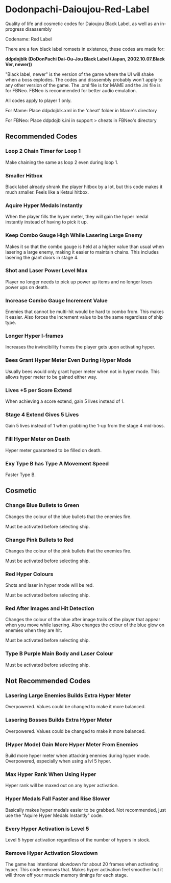 # Dodonpachi-Daioujou-Red-Label
Quality of life and cosmetic codes for Daioujou Black Label, as well as an in-progress disassembly

Codename: Red Label

There are a few black label romsets in existence, these codes are made for:

**ddpdojblk (DoDonPachi Dai-Ou-Jou Black Label (Japan, 2002.10.07.Black Ver, newer))**

"Black label, newer" is the version of the game where the UI will shake when a boss explodes. The codes and disssembly probably won't apply to any other version of the game. The .xml file is for MAME and the .ini file is for FBNeo. FBNeo is recommended for better audio emulation.

All codes apply to player 1 only.

For Mame: Place ddpdojblk.xml in the 'cheat' folder in Mame's directory

For FBNeo: Place ddpdojblk.ini in support > cheats in FBNeo's directory

## Recommended Codes
### Loop 2 Chain Timer for Loop 1
Make chaining the same as loop 2 even during loop 1.

### Smaller Hitbox
Black label already shrank the player hitbox by a lot, but this code makes it much smaller. Feels like a Ketsui hitbox.

### Aquire Hyper Medals Instantly
When the player fills the hyper meter, they will gain the hyper medal instantly instead of having to pick it up.

### Keep Combo Gauge High While Lasering Large Enemy
Makes it so that the combo gauge is held at a higher value than usual when lasering a large enemy, making it easier to maintain chains. This includes lasering the giant doors in stage 4.

### Shot and Laser Power Level Max
Player no longer needs to pick up power up items and no longer loses power ups on death.

### Increase Combo Gauge Increment Value
Enemies that cannot be multi-hit would be hard to combo from. This makes it easier.
Also forces the increment value to be the same regardless of ship type.

### Longer Hyper I-frames
Increases the invincibility frames the player gets upon activating hyper. 

### Bees Grant Hyper Meter Even During Hyper Mode
Usually bees would only grant hyper meter when not in hyper mode. This allows hyper meter to be gained either way.

### Lives +5 per Score Extend
When achieving a score extend, gain 5 lives instead of 1.

### Stage 4 Extend Gives 5 Lives
Gain 5 lives instead of 1 when grabbing the 1-up from the stage 4 mid-boss.

### Fill Hyper Meter on Death
Hyper meter guaranteed to be filled on death.

### Exy Type B has Type A Movement Speed
Faster Type B.

## Cosmetic

### Change Blue Bullets to Green
Changes the colour of the blue bullets that the enemies fire.

Must be activated before selecting ship.

### Change Pink Bullets to Red
Changes the colour of the pink bullets that the enemies fire.

Must be activated before selecting ship.

### Red Hyper Colours
Shots and laser in hyper mode will be red.

Must be activated before selecting ship.

### Red After Images and Hit Detection
Changes the colour of the blue after image trails of the player that appear when you move while lasering. Also changes the colour of the blue glow on enemies when they are hit.

Must be activated before selecting ship.

### Type B Purple Main Body and Laser Colour
Must be activated before selecting ship.

## Not Recommended Codes
### Lasering Large Enemies Builds Extra Hyper Meter
Overpowered. Values could be changed to make it more balanced.

### Lasering Bosses Builds Extra Hyper Meter
Overpowered. Values could be changed to make it more balanced.

### (Hyper Mode) Gain More Hyper Meter From Enemies
Build more hyper meter when attacking enemies during hyper mode.
Overpowered, especially when using a lvl 5 hyper.

### Max Hyper Rank When Using Hyper
Hyper rank will be maxed out on any hyper activation.

### Hyper Medals Fall Faster and Rise Slower
Basically makes hyper medals easier to be grabbed.
Not recommended, just use the "Aquire Hyper Medals Instantly" code.

### Every Hyper Activation is Level 5
Level 5 hyper activation regardless of the number of hypers in stock.

### Remove Hyper Activation Slowdown
The game has intentional slowdown for about 20 frames when activating hyper. This code removes that. Makes hyper activation feel smoother but it will throw off your muscle memory timings for each stage.
